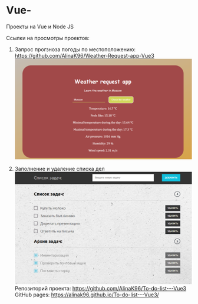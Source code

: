 # Vue-
Проекты на Vue и Node JS

Ссылки на просмотры проектов:
1. Запрос прогзноза погоды по местоположению:
 https://github.com/AlinaK96/Weather-Request-app-Vue3
![Вид:](./2.%20%D0%97%D0%B0%D0%BF%D1%80%D0%BE%D1%81%20%D0%BF%D0%BE%D0%B3%D0%BE%D0%B4%D1%8B%20%D0%B2%20%D0%B3%D0%BE%D1%80%D0%BE%D0%B4%D0%B0%D1%85/weather/public/example.png)

 
2. Заполнение и удаление списка дел
![Вид:](./3.%20%D0%A1%D0%BF%D0%B8%D1%81%D0%BE%D0%BA%20%D0%B7%D0%B0%D0%B4%D0%B0%D1%87/todolist-overview.png)
Репозиторий проекта: https://github.com/AlinaK96/To-do-list---Vue3
GitHub pages: https://alinak96.github.io/To-do-list---Vue3/
